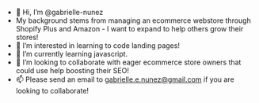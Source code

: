 - 👋 Hi, I’m @gabrielle-nunez
- My background stems from managing an ecommerce webstore through Shopify Plus and Amazon - I want to expand to help others grow their stores!
- 👀 I’m interested in learning to code landing pages!
- 🌱 I’m currently learning javascript.
- 💞️ I’m looking to collaborate with eager ecommerce store owners that could use help boosting their SEO!
- 📫 Please send an email to gabrielle.e.nunez@gmail.com if you are looking to collaborate!

<!---
gabrielle-nunez/gabrielle-nunez is a ✨ special ✨ repository because its `README.md` (this file) appears on your GitHub profile.
You can click the Preview link to take a look at your changes.
--->
